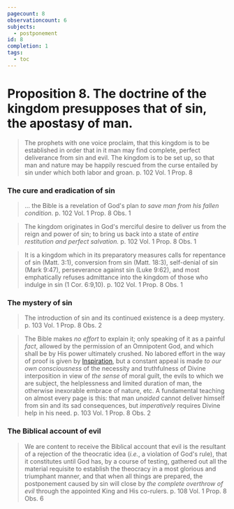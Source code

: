 ```yaml
---
pagecount: 8
observationcount: 6
subjects:
  - postponement
id: 8
completion: 1
tags:
  - toc
---
```

# Proposition 8. The doctrine of the kingdom presupposes that of sin, the apostasy of man.

> The prophets with one voice proclaim, that this kingdom is to be established in order that in it man may find complete, perfect deliverance from sin and evil.  The kingdom is to be set up, so that man and nature may be happily rescued from the curse entailed by sin under which both labor and groan.
> p. 102 Vol. 1 Prop. 8 
### The cure and eradication of sin
> ... the Bible is a revelation of God's plan *to save man from his fallen condition.*
> p. 102 Vol. 1 Prop. 8 Obs. 1

> The kingdom originates in God's merciful desire to deliver us from the reign and power of sin; to bring us back into a state of *entire restitution and perfect salvation.*
> p. 102 Vol. 1 Prop. 8 Obs. 1

> It is a kingdom which in its preparatory measures calls for repentance of sin (Matt. 3:1), conversion from sin (Matt. 18:3), self-denial of sin (Mark 9:47), perseverance against sin (Luke 9:62), and most emphatically refuses admittance into the kingdom of those who indulge in sin (1 Cor. 6:9,10).
> p. 102 Vol. 1 Prop. 8 Obs. 1
### The mystery of sin
> The introduction of sin and its continued existence is a deep mystery.
> p. 103 Vol. 1 Prop. 8 Obs. 2

> The Bible makes *no effort* to explain it; only speaking of it as a painful *fact*, allowed by the permission of an Omnipotent God, and which shall be by His power ultimately crushed. No labored effort in the way of proof is given by [Inspiration](Inspiration.md), but a constant appeal is made *to our own consciousness* of the necessity and truthfulness of Divine interposition in view of *the sense* of moral guilt, the evils to which we are subject, the helplessness and limited duration of man, the otherwise inexorable embrace of nature, etc.  A fundamental teaching on almost every page is this: that man *unaided* cannot deliver himself from sin and its sad consequences, but *imperatively* requires Divine help in his need.
>  p. 103 Vol. 1 Prop. 8 Obs. 2
### The Biblical account of evil
> We are content to receive the Biblical account that evil is the resultant of a rejection of the theocratic idea (*i.e.*, a violation of God's rule), that it constitutes until God has, by a course of testing, gathered out all the material requisite to establish the theocracy in a most glorious and triumphant manner, and that when all things are prepared, the postponement caused by sin will close by *the complete overthrow of evil* through the appointed King and His co-rulers.
> p. 108 Vol. 1 Prop. 8 Obs. 6